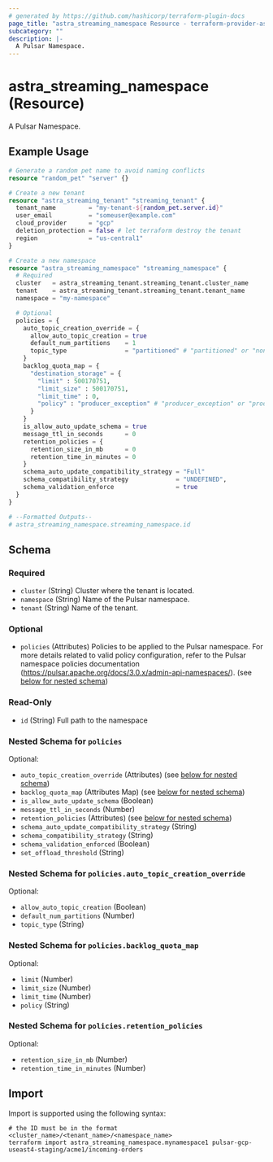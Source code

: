 ```yaml
---
# generated by https://github.com/hashicorp/terraform-plugin-docs
page_title: "astra_streaming_namespace Resource - terraform-provider-astra"
subcategory: ""
description: |-
  A Pulsar Namespace.
---
```


# astra_streaming_namespace (Resource)

A Pulsar Namespace.

## Example Usage

```terraform
# Generate a random pet name to avoid naming conflicts
resource "random_pet" "server" {}

# Create a new tenant
resource "astra_streaming_tenant" "streaming_tenant" {
  tenant_name         = "my-tenant-${random_pet.server.id}"
  user_email          = "someuser@example.com"
  cloud_provider      = "gcp"
  deletion_protection = false # let terraform destroy the tenant
  region              = "us-central1"
}

# Create a new namespace
resource "astra_streaming_namespace" "streaming_namespace" {
  # Required
  cluster   = astra_streaming_tenant.streaming_tenant.cluster_name
  tenant    = astra_streaming_tenant.streaming_tenant.tenant_name
  namespace = "my-namespace"

  # Optional
  policies = {
    auto_topic_creation_override = {
      allow_auto_topic_creation = true
      default_num_partitions    = 1
      topic_type                = "partitioned" # "partitioned" or "non_partitioned"
    }
    backlog_quota_map = {
      "destination_storage" = {
        "limit" : 500170751,
        "limit_size" : 500170751,
        "limit_time" : 0,
        "policy" : "producer_exception" # "producer_exception" or "producer_request_hold" or "consumer_backlog_eviction"
      }
    }
    is_allow_auto_update_schema = true
    message_ttl_in_seconds      = 0
    retention_policies = {
      retention_size_in_mb      = 0
      retention_time_in_minutes = 0
    }
    schema_auto_update_compatibility_strategy = "Full"
    schema_compatibility_strategy             = "UNDEFINED",
    schema_validation_enforce                 = true
  }
}

# --Formatted Outputs--
# astra_streaming_namespace.streaming_namespace.id
```

<!-- schema generated by tfplugindocs -->
## Schema

### Required

- `cluster` (String) Cluster where the tenant is located.
- `namespace` (String) Name of the Pulsar namespace.
- `tenant` (String) Name of the tenant.

### Optional

- `policies` (Attributes) Policies to be applied to the Pulsar namespace. For more details related to valid policy configuration, refer to the Pulsar namespace policies documentation (https://pulsar.apache.org/docs/3.0.x/admin-api-namespaces/). (see [below for nested schema](#nestedatt--policies))

### Read-Only

- `id` (String) Full path to the namespace

<a id="nestedatt--policies"></a>
### Nested Schema for `policies`

Optional:

- `auto_topic_creation_override` (Attributes) (see [below for nested schema](#nestedatt--policies--auto_topic_creation_override))
- `backlog_quota_map` (Attributes Map) (see [below for nested schema](#nestedatt--policies--backlog_quota_map))
- `is_allow_auto_update_schema` (Boolean)
- `message_ttl_in_seconds` (Number)
- `retention_policies` (Attributes) (see [below for nested schema](#nestedatt--policies--retention_policies))
- `schema_auto_update_compatibility_strategy` (String)
- `schema_compatibility_strategy` (String)
- `schema_validation_enforced` (Boolean)
- `set_offload_threshold` (String)

<a id="nestedatt--policies--auto_topic_creation_override"></a>
### Nested Schema for `policies.auto_topic_creation_override`

Optional:

- `allow_auto_topic_creation` (Boolean)
- `default_num_partitions` (Number)
- `topic_type` (String)


<a id="nestedatt--policies--backlog_quota_map"></a>
### Nested Schema for `policies.backlog_quota_map`

Optional:

- `limit` (Number)
- `limit_size` (Number)
- `limit_time` (Number)
- `policy` (String)


<a id="nestedatt--policies--retention_policies"></a>
### Nested Schema for `policies.retention_policies`

Optional:

- `retention_size_in_mb` (Number)
- `retention_time_in_minutes` (Number)

## Import

Import is supported using the following syntax:

```shell
# the ID must be in the format <cluster_name>/<tenant_name>/<namespace_name>
terraform import astra_streaming_namespace.mynamespace1 pulsar-gcp-useast4-staging/acme1/incoming-orders
```
